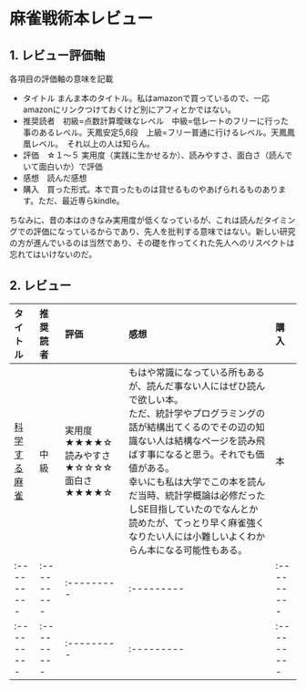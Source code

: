 # 麻雀戦術本レビュー

## 1. レビュー評価軸
各項目の評価軸の意味を記載  

- タイトル  まんま本のタイトル。私はamazonで買っているので、一応amazonにリンクつけておくけど別にアフィとかではない。  
- 推奨読者　初級=点数計算曖昧なレベル　中級=低レートのフリーに行った事のあるレベル。天鳳安定5,6段　上級=フリー普通に行けるレベル。天鳳鳳凰レベル。　それ以上の人は知らん。
- 評価　☆１～５ 実用度（実践に生かせるか）、読みやすさ、面白さ（読んでいて面白いか）で評価
- 感想　読んだ感想
- 購入　買った形式。本で買ったものは貸せるものやあげられるものあります。ただ、最近専らkindle。

ちなみに、昔の本はのきなみ実用度が低くなっているが、これは読んだタイミングでの評価になっているからであり、先人を批判する意味ではない。新しい研究の方が進んでいるのは当然であり、その礎を作ってくれた先人へのリスペクトは忘れてはいけないのだ。



## 2. レビュー

|タイトル|推奨読者|評価| 感想 | 購入 |
|:---------|:---------|:---------|:---------|:---------|
| [科学する麻雀](https://www.amazon.co.jp/dp/B00DW4ZW04/ref=dp-kindle-redirect?_encoding=UTF8&btkr=1 "Title")|中級|実用度★★★★☆<BR>読みやすさ★☆☆☆☆<BR>面白さ★★★★☆|もはや常識になっている所もあるが、読んだ事ない人にはぜひ読んで欲しい本。<BR>ただ、統計学やプログラミングの話が結構出てくるのでその辺の知識ない人は結構なページを読み飛ばす事になると思う。それでも価値がある。<BR>幸いにも私は大学でこの本を読んだ当時、統計学概論は必修だったしSE目指していたのでなんとか読めたが、てっとり早く麻雀強くなりたい人には小難しいよくわからん本になる可能性もある。|本|
|:---------|:---------|:---------|:---------|:---------|
|:---------|:---------|:---------|:---------|:---------|